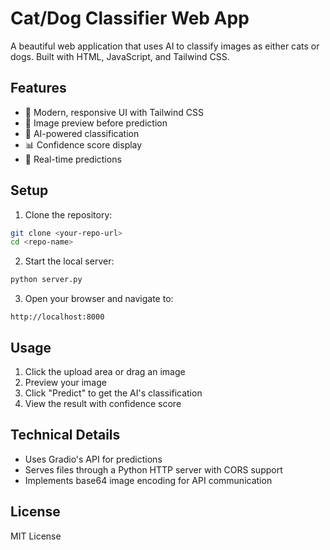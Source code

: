 # Cat/Dog Classifier Web App

A beautiful web application that uses AI to classify images as either cats or dogs. Built with HTML, JavaScript, and Tailwind CSS.

## Features

- 🎨 Modern, responsive UI with Tailwind CSS
- 📸 Image preview before prediction
- 🤖 AI-powered classification
- 📊 Confidence score display
- 🎯 Real-time predictions

## Setup

1. Clone the repository:
```bash
git clone <your-repo-url>
cd <repo-name>
```

2. Start the local server:
```bash
python server.py
```

3. Open your browser and navigate to:
```
http://localhost:8000
```

## Usage

1. Click the upload area or drag an image
2. Preview your image
3. Click "Predict" to get the AI's classification
4. View the result with confidence score

## Technical Details

- Uses Gradio's API for predictions
- Serves files through a Python HTTP server with CORS support
- Implements base64 image encoding for API communication

## License

MIT License 